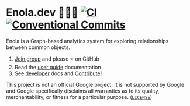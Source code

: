 <!--
    SPDX-License-Identifier: Apache-2.0

    Copyright 2023 The Enola <https://enola.dev> Authors

    Licensed under the Apache License, Version 2.0 (the "License");
    you may not use this file except in compliance with the License.
    You may obtain a copy of the License at

        https://www.apache.org/licenses/LICENSE-2.0

    Unless required by applicable law or agreed to in writing, software
    distributed under the License is distributed on an "AS IS" BASIS,
    WITHOUT WARRANTIES OR CONDITIONS OF ANY KIND, either express or implied.
    See the License for the specific language governing permissions and
    limitations under the License.
-->

# Enola.dev 🕵🏾‍♀️ [![CI](https://github.com/enola-dev/enola/actions/workflows/ci.yaml/badge.svg)](https://github.com/enola-dev/enola/actions/workflows/ci.yaml) [![Conventional Commits](https://img.shields.io/badge/Conventional%20Commits-%E2%9C%85-grey)](https://conventionalcommits.org)

Enola is a Graph-based analytics system for exploring relationships between common objects.

1. [Join group](https://groups.google.com/g/enoladev-announcements) <!-- TODO Later also create enola.dev-discuss@ --> and please ⭐ on GitHub
1. Read the [user guide](https://docs.enola.dev/use/) documentation
1. See [developer](https://docs.enola.dev/dev/setup/) docs and [Contribute](https://docs.enola.dev/contributing/)!

This project is not an official Google project. It is not supported by
Google and Google specifically disclaims all warranties as to its quality,
merchantability, or fitness for a particular purpose. ([`LICENSE`](LICENSE))
